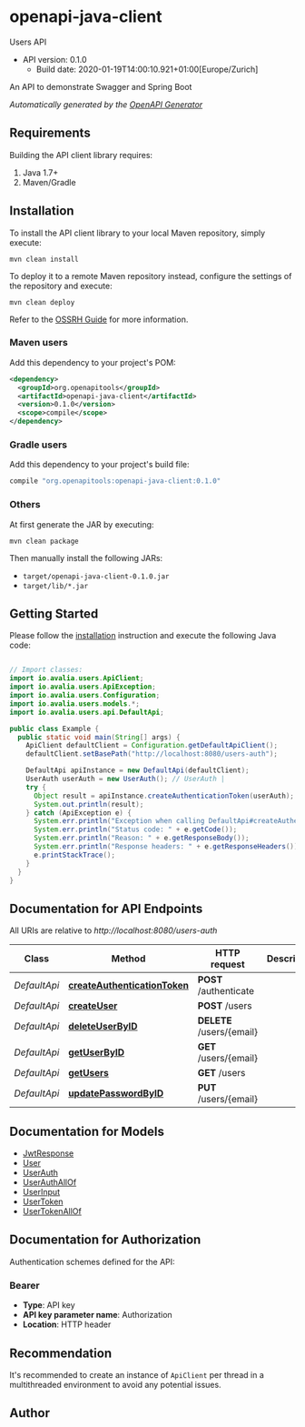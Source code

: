 # openapi-java-client

Users API
- API version: 0.1.0
  - Build date: 2020-01-19T14:00:10.921+01:00[Europe/Zurich]

An API to demonstrate Swagger and Spring Boot


*Automatically generated by the [OpenAPI Generator](https://openapi-generator.tech)*


## Requirements

Building the API client library requires:
1. Java 1.7+
2. Maven/Gradle

## Installation

To install the API client library to your local Maven repository, simply execute:

```shell
mvn clean install
```

To deploy it to a remote Maven repository instead, configure the settings of the repository and execute:

```shell
mvn clean deploy
```

Refer to the [OSSRH Guide](http://central.sonatype.org/pages/ossrh-guide.html) for more information.

### Maven users

Add this dependency to your project's POM:

```xml
<dependency>
  <groupId>org.openapitools</groupId>
  <artifactId>openapi-java-client</artifactId>
  <version>0.1.0</version>
  <scope>compile</scope>
</dependency>
```

### Gradle users

Add this dependency to your project's build file:

```groovy
compile "org.openapitools:openapi-java-client:0.1.0"
```

### Others

At first generate the JAR by executing:

```shell
mvn clean package
```

Then manually install the following JARs:

* `target/openapi-java-client-0.1.0.jar`
* `target/lib/*.jar`

## Getting Started

Please follow the [installation](#installation) instruction and execute the following Java code:

```java

// Import classes:
import io.avalia.users.ApiClient;
import io.avalia.users.ApiException;
import io.avalia.users.Configuration;
import io.avalia.users.models.*;
import io.avalia.users.api.DefaultApi;

public class Example {
  public static void main(String[] args) {
    ApiClient defaultClient = Configuration.getDefaultApiClient();
    defaultClient.setBasePath("http://localhost:8080/users-auth");

    DefaultApi apiInstance = new DefaultApi(defaultClient);
    UserAuth userAuth = new UserAuth(); // UserAuth | 
    try {
      Object result = apiInstance.createAuthenticationToken(userAuth);
      System.out.println(result);
    } catch (ApiException e) {
      System.err.println("Exception when calling DefaultApi#createAuthenticationToken");
      System.err.println("Status code: " + e.getCode());
      System.err.println("Reason: " + e.getResponseBody());
      System.err.println("Response headers: " + e.getResponseHeaders());
      e.printStackTrace();
    }
  }
}

```

## Documentation for API Endpoints

All URIs are relative to *http://localhost:8080/users-auth*

Class | Method | HTTP request | Description
------------ | ------------- | ------------- | -------------
*DefaultApi* | [**createAuthenticationToken**](docs/DefaultApi.md#createAuthenticationToken) | **POST** /authenticate | 
*DefaultApi* | [**createUser**](docs/DefaultApi.md#createUser) | **POST** /users | 
*DefaultApi* | [**deleteUserByID**](docs/DefaultApi.md#deleteUserByID) | **DELETE** /users/{email} | 
*DefaultApi* | [**getUserByID**](docs/DefaultApi.md#getUserByID) | **GET** /users/{email} | 
*DefaultApi* | [**getUsers**](docs/DefaultApi.md#getUsers) | **GET** /users | 
*DefaultApi* | [**updatePasswordByID**](docs/DefaultApi.md#updatePasswordByID) | **PUT** /users/{email} | 


## Documentation for Models

 - [JwtResponse](docs/JwtResponse.md)
 - [User](docs/User.md)
 - [UserAuth](docs/UserAuth.md)
 - [UserAuthAllOf](docs/UserAuthAllOf.md)
 - [UserInput](docs/UserInput.md)
 - [UserToken](docs/UserToken.md)
 - [UserTokenAllOf](docs/UserTokenAllOf.md)


## Documentation for Authorization

Authentication schemes defined for the API:
### Bearer

- **Type**: API key
- **API key parameter name**: Authorization
- **Location**: HTTP header


## Recommendation

It's recommended to create an instance of `ApiClient` per thread in a multithreaded environment to avoid any potential issues.

## Author



